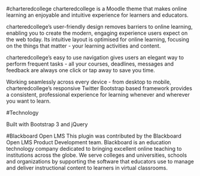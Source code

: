 #charteredcollege
charteredcollege is a Moodle theme that makes online learning an enjoyable and intuitive experience for learners and educators.

charteredcollege’s user-friendly design removes barriers to online learning, enabling you to create the modern, engaging experience users expect on the web today. Its intuitive layout is optimised for online learning, focusing on the things that matter - your learning activities and content.

charteredcollege’s easy to use navigation gives users an elegant way to perform frequent tasks - all your courses, deadlines, messages and feedback are always one click or tap away to save you time.

Working seamlessly across every device - from desktop to mobile, charteredcollege’s responsive Twitter Bootstrap based framework provides a consistent, professional experience for learning whenever and wherever you want to learn.

#Technology

Built with Bootstrap 3 and jQuery

#Blackboard Open LMS
This plugin was contributed by the Blackboard Open LMS Product Development team.  Blackboard is an education technology company dedicated to bringing excellent online teaching to institutions across the globe.  We serve colleges and universities, schools and organizations by supporting the software that educators use to manage and deliver instructional content to learners in virtual classrooms.